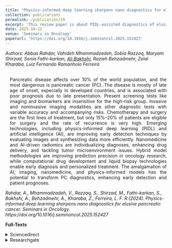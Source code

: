 ```yaml
---
title: "Physics-informed deep learning sharpens nano diagnostics for elusive pancreatic cancer"
collection: publications
permalink: /publication/29
excerpt: 'This review paper is about PIDL-assisted diagnostics of elusive pancreatic cancer.'
date: 2025-10-22
venue: 'Seminars in Oncology'
paperurl: 'https://doi.org/10.1016/j.seminoncol.2025.152427'
---
```

<address class="author">Authors: Abbas Rahdar, Vahideh Mhammadzadeh, Sobia Razzaq, Maryam Shirzad, Sonia Fathi-karkan, 
  <a rel="author" href="https://bakhshiali.github.io">Ali Bakhshi</a>, Razieh Behzadmehr, Zelal Kharaba, Luiz Fernando Romanholo Ferreira</address><br>

<p align="justify" style="padding-left: 1em">
Pancreatic disease affects over 10% of the world population, and the most dangerous is pancreatic cancer (PC). The disease is mostly of late age of onset, 
  especially in developed countries, and is associated with poor prognosis due to late presentation. Present screening tests like imaging and biomarkers 
  are insensitive for the high-risk group. Invasive and noninvasive imaging modalities are other diagnostic tests with variable accuracy and accompanying 
  risks. Chemotherapy and surgery are the first lines of treatment, but only 15%–20% of patients are eligible for surgery and the rate of recurrence is 
  very high. Emerging technologies, including physics-informed deep learning (PIDL) and artificial intelligence (AI), are improving early detection techniques 
  by evaluating images and synthesizing data more efficiently. Nanomedicine and AI-driven radiomics are individualizing diagnoses, enhancing drug delivery, 
  and tackling tumor microenvironment issues. Hybrid model methodologies are improving prediction precision in oncology research, while computational 
  drug development and liquid biopsy technologies enable early diagnosis and personalized treatment. The amalgamation of AI, imaging, nanomedicine, and 
  physics-informed models has the potential to transform PC diagnostics, enhancing early detection and patient prognoses.
</p>
<cite> Rahdar, A., Mhammadzadeh, V., Razzaq, S., Shirzad, M., Fathi-karkan, S., Bakhshi, A., Behzadmehr, A., Kharaba, Z., Ferreira, L. F. R.(2024). Physics-informed deep learning sharpens nano diagnostics for elusive pancreatic cancer. Seminars in Oncology. https://doi.org/10.1016/j.seminoncol.2025.152427 </cite>

<b>Full-Texts</b>
<details>
<summary>Sciencedirect</summary>
  <a href="https://doi.org/10.1016/j.seminoncol.2025.152427"> https://doi.org/10.1016/j.seminoncol.2025.152427 </a>
</details>
<details>
<summary>Researchgate</summary>
  <a href="https://www.researchgate.net/publication/396769665_Physics-informed_deep_learning_sharpens_nano_diagnostics_for_elusive_pancreatic_cancer_including_those_for_text_and_data_mining_AI_training_and_similar_technologies"> https://www.researchgate.net/publication/396769665_Physics-informed_deep_learning_sharpens_nano_diagnostics_for_elusive_pancreatic_cancer_including_those_for_text_and_data_mining_AI_training_and_similar_technologies </a>
</details>
